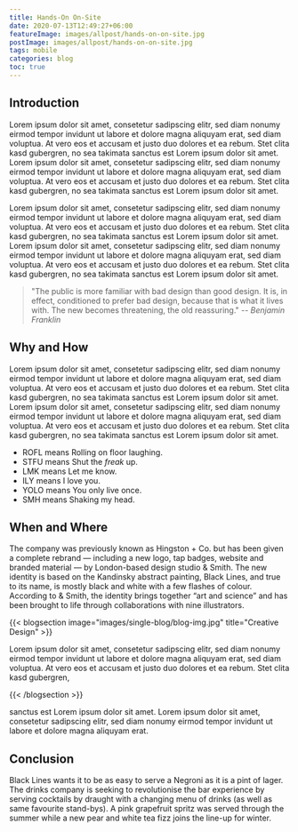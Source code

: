```yaml
---
title: Hands-On On-Site
date: 2020-07-13T12:49:27+06:00
featureImage: images/allpost/hands-on-on-site.jpg
postImage: images/allpost/hands-on-on-site.jpg
tags: mobile
categories: blog
toc: true
---
```


## Introduction

Lorem ipsum dolor sit amet, consetetur sadipscing elitr, sed diam nonumy eirmod tempor invidunt ut labore et dolore magna aliquyam erat, sed diam voluptua. At vero eos et accusam et justo duo dolores et ea rebum. Stet clita kasd gubergren, no sea takimata sanctus est Lorem ipsum dolor sit amet. Lorem ipsum dolor sit amet, consetetur sadipscing elitr, sed diam nonumy eirmod tempor invidunt ut labore et dolore magna aliquyam erat, sed diam voluptua. At vero eos et accusam et justo duo dolores et ea rebum. Stet clita kasd gubergren, no sea takimata sanctus est Lorem ipsum dolor sit amet.

Lorem ipsum dolor sit amet, consetetur sadipscing elitr, sed diam nonumy eirmod tempor invidunt ut labore et dolore magna aliquyam erat, sed diam voluptua. At vero eos et accusam et justo duo dolores et ea rebum. Stet clita kasd gubergren, no sea takimata sanctus est Lorem ipsum dolor sit amet. Lorem ipsum dolor sit amet, consetetur sadipscing elitr, sed diam nonumy eirmod tempor invidunt ut labore et dolore magna aliquyam erat, sed diam voluptua. At vero eos et accusam et justo duo dolores et ea rebum. Stet clita kasd gubergren, no sea takimata sanctus est Lorem ipsum dolor sit amet.

> "The public is more familiar with bad design than good design. It is, in effect, conditioned to prefer bad design, because that is what it lives with. The new becomes threatening, the old reassuring."
> -- <cite>Benjamin Franklin</cite>

## Why and How

Lorem ipsum dolor sit amet, consetetur sadipscing elitr, sed diam nonumy eirmod tempor invidunt ut labore et dolore magna aliquyam erat, sed diam voluptua. At vero eos et accusam et justo duo dolores et ea rebum. Stet clita kasd gubergren, no sea takimata sanctus est Lorem ipsum dolor sit amet. Lorem ipsum dolor sit amet, consetetur sadipscing elitr, sed diam nonumy eirmod tempor invidunt ut labore et dolore magna aliquyam erat, sed diam voluptua. At vero eos et accusam et justo duo dolores et ea rebum. Stet clita kasd gubergren, no sea takimata sanctus est Lorem ipsum dolor sit amet.

- ROFL means Rolling on floor laughing.
- STFU means Shut the _freak_ up.
- LMK means Let me know.
- ILY means I love you.
- YOLO means You only live once.
- SMH means Shaking my head.

## When and Where

The company was previously known as Hingston + Co. but has been given a complete rebrand — including a new logo, tap badges, website and branded material — by London-based design studio & Smith. The new identity is based on the Kandinsky abstract painting, Black Lines, and true to its name, is mostly black and white with a few flashes of colour. According to & Smith, the identity brings together “art and science” and has been brought to life through collaborations with nine illustrators.

{{< blogsection image="images/single-blog/blog-img.jpg" title="Creative Design" >}}

Lorem ipsum dolor sit amet, consetetur sadipscing elitr, sed diam nonumy eirmod tempor invidunt ut labore et dolore magna aliquyam erat, sed diam voluptua. At vero eos et accusam et justo duo dolores et ea rebum. Stet clita kasd gubergren,

{{< /blogsection >}}

sanctus est Lorem ipsum dolor sit amet. Lorem ipsum dolor sit amet, consetetur sadipscing elitr, sed diam nonumy eirmod tempor invidunt ut labore et dolore magna aliquyam erat.

## Conclusion

Black Lines wants it to be as easy to serve a Negroni as it is a pint of lager. The drinks company is seeking to revolutionise the bar experience by serving cocktails by draught with a changing menu of drinks (as well as same favourite stand-bys). A pink grapefruit spritz was served through the summer while a new pear and white tea fizz joins the line-up for winter.
